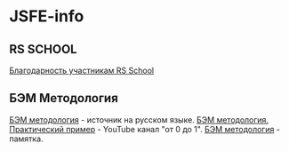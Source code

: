 # JSFE-info

## RS SCHOOL ##
[Благодарность участникам RS School](https://app.rs.school/gratitude)

## БЭМ Методология ##
[БЭМ методология](https://ru.bem.info/methodology/) - источник на русском языке.
[БЭМ методология. Практический пример](https://www.youtube.com/watch?v=Jrjwewef_Ws&t=1359s) - YouTube канал "от 0 до 1".
[БЭМ методология](bem-metodology.md) - памятка.
[]()

